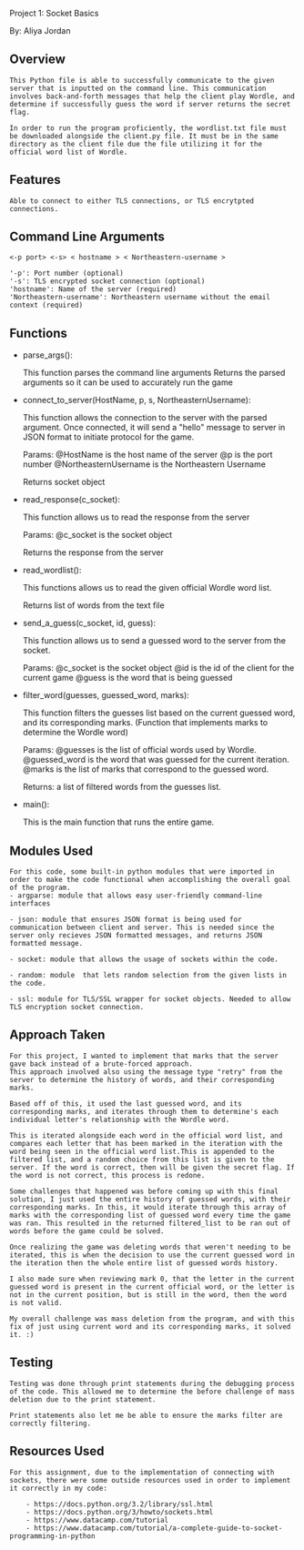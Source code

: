 Project 1: Socket Basics

By: Aliya Jordan

## Overview
    This Python file is able to successfully communicate to the given server that is inputted on the command line. This communication involves back-and-forth messages that help the client play Wordle, and determine if successfully guess the word if server returns the secret flag. 

    In order to run the program proficiently, the wordlist.txt file must be downloaded alongside the client.py file. It must be in the same directory as the client file due the file utilizing it for the official word list of Wordle. 

## Features
    Able to connect to either TLS connections, or TLS encrytpted connections. 

## Command Line Arguments
    <-p port> <-s> < hostname > < Northeastern-username >

    '-p': Port number (optional)
    '-s': TLS encrypted socket connection (optional)
    'hostname': Name of the server (required)
    'Northeastern-username': Northeastern username without the email context (required)

## Functions

- parse_args():
  
    This function parses the command line arguments
    Returns the parsed arguments so it can be used to accurately run the game
    
- connect_to_server(HostName, p, s, NortheasternUsername):

  This function allows the connection to the server with the parsed argument. Once connected, it will send a "hello" message to server in JSON format to initiate protocol for the game.
  
    Params:
        @HostName is the host name of the server
        @p is the port number
        @NortheasternUsername is the Northeastern Username
  
    Returns socket object
    
- read_response(c_socket):
  
    This function allows us to read the response from the server
  
    Params:
        @c_socket is the socket object
  
    Returns the response from the server 
- read_wordlist():
  
    This functions allows us to read the given official Wordle word list.
  
    Returns list of words from the text file
- send_a_guess(c_socket, id, guess):
  
    This function allows us to send a guessed word to the server from the socket.
  
    Params:
        @c_socket is the socket object
        @id is the id of the client for the current game
        @guess is the word that is being guessed
  
- filter_word(guesses, guessed_word, marks):

    This function filters the guesses list based on the current guessed word, and its corresponding marks. 
    (Function that implements marks to determine the Wordle word)
  
    Params:
        @guesses is the list of official words used by Wordle. 
        @guessed_word is the word that was guessed for the current iteration.
        @marks is the list of marks that correspond to the guessed word.
  
    Returns: a list of filtered words from the guesses list.
  
- main():

    This is the main function that runs the entire game.

## Modules Used
    For this code, some built-in python modules that were imported in order to make the code functional when accomplishing the overall goal of the program. 
    - argparse: module that allows easy user-friendly command-line interfaces
    
    - json: module that ensures JSON format is being used for communication between client and server. This is needed since the server only recieves JSON formatted messages, and returns JSON formatted message. 
    
    - socket: module that allows the usage of sockets within the code.
    
    - random: module  that lets random selection from the given lists in the code. 
    
    - ssl: module for TLS/SSL wrapper for socket objects. Needed to allow TLS encryption socket connection. 


## Approach Taken

    For this project, I wanted to implement that marks that the server gave back instead of a brute-forced approach. 
    This approach involved also using the message type "retry" from the server to determine the history of words, and their corresponding marks. 

    Based off of this, it used the last guessed word, and its corresponding marks, and iterates through them to determine's each individual letter's relationship with the Wordle word. 

    This is iterated alongside each word in the official word list, and compares each letter that has been marked in the iteration with the word being seen in the official word list.This is appended to the filtered list, and a random choice from this list is given to the server. If the word is correct, then will be given the secret flag. If the word is not correct, this process is redone.  

    Some challenges that happened was before coming up with this final solution, I just used the entire history of guessed words, with their corresponding marks. In this, it would iterate through this array of marks with the corresponding list of guessed word every time the game was ran. This resulted in the returned filtered_list to be ran out of words before the game could be solved. 

    Once realizing the game was deleting words that weren't needing to be iterated, this is when the decision to use the current guessed word in the iteration then the whole entire list of guessed words history. 

    I also made sure when reviewing mark 0, that the letter in the current guessed word is present in the current official word, or the letter is not in the current position, but is still in the word, then the word is not valid. 

    My overall challenge was mass deletion from the program, and with this fix of just using current word and its corresponding marks, it solved it. :)

## Testing
    Testing was done through print statements during the debugging process of the code. This allowed me to determine the before challenge of mass deletion due to the print statement. 

    Print statements also let me be able to ensure the marks filter are correctly filtering. 

## Resources Used
    For this assignment, due to the implementation of connecting with sockets, there were some outside resources used in order to implement it correctly in my code: 

        - https://docs.python.org/3.2/library/ssl.html
        - https://docs.python.org/3/howto/sockets.html
        - https://www.datacamp.com/tutorial
        - https://www.datacamp.com/tutorial/a-complete-guide-to-socket-programming-in-python 
